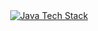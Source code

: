 <div align="center">
  <a href="https://github.com">
    <img src="https://github-readme-tech-stack.vercel.app/api/cards?title=Java+Tech+Stack&align=center&titleAlign=center&fontSize=20&lineHeight=10&lineCount=2&theme=ayu&width=450&bg=%25230B0E14&titleColor=%231c9eff&line1=Core%20Java%2CCore%20Java%2Cauto%3BJava%20Swing%2CJava%20Swing%2Cauto%3BMySQL%2CMySQL%2Cauto%3BMulti%20Threading%2CMulti%20Threading%2Cauto%3B&line2=JVM%2CJVM%2Cffffff%3BGUI%20Framework%2CGUI%20Framework%2Cffffff%3BDatabase%2CDatabase%2Cffffff%3BConcurrency%2CConcurrency%2Cffffff%3B" alt="Java Tech Stack" />
  </a>
</div>


